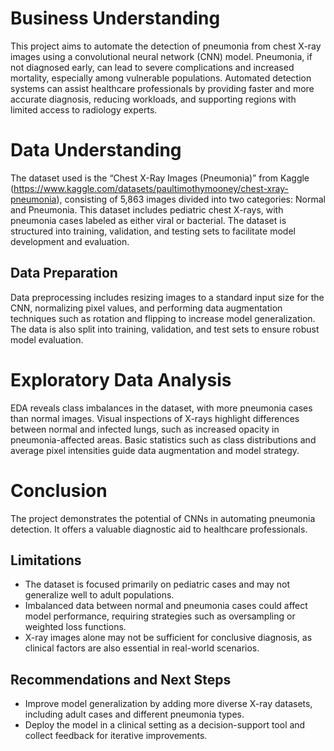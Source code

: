 # Business Understanding
This project aims to automate the detection of pneumonia from chest X-ray images using a convolutional neural network (CNN) model. Pneumonia, if not diagnosed early, can lead to severe complications and increased mortality, especially among vulnerable populations. Automated detection systems can assist healthcare professionals by providing faster and more accurate diagnosis, reducing workloads, and supporting regions with limited access to radiology experts.

# Data Understanding
The dataset used is the “Chest X-Ray Images (Pneumonia)” from Kaggle (https://www.kaggle.com/datasets/paultimothymooney/chest-xray-pneumonia), consisting of 5,863 images divided into two categories: Normal and Pneumonia. This dataset includes pediatric chest X-rays, with pneumonia cases labeled as either viral or bacterial. The dataset is structured into training, validation, and testing sets to facilitate model development and evaluation.

## Data Preparation
Data preprocessing includes resizing images to a standard input size for the CNN, normalizing pixel values, and performing data augmentation techniques such as rotation and flipping to increase model generalization. The data is also split into training, validation, and test sets to ensure robust model evaluation.

# Exploratory Data Analysis
EDA reveals class imbalances in the dataset, with more pneumonia cases than normal images. Visual inspections of X-rays highlight differences between normal and infected lungs, such as increased opacity in pneumonia-affected areas. Basic statistics such as class distributions and average pixel intensities guide data augmentation and model strategy.

# Conclusion
The project demonstrates the potential of CNNs in automating pneumonia detection. It offers a valuable diagnostic aid to healthcare professionals.

## Limitations
- The dataset is focused primarily on pediatric cases and may not generalize well to adult populations.
- Imbalanced data between normal and pneumonia cases could affect model performance, requiring strategies such as oversampling or weighted loss functions.
- X-ray images alone may not be sufficient for conclusive diagnosis, as clinical factors are also essential in real-world scenarios.

## Recommendations and Next Steps
- Improve model generalization by adding more diverse X-ray datasets, including adult cases and different pneumonia types.
- Deploy the model in a clinical setting as a decision-support tool and collect feedback for iterative improvements.

